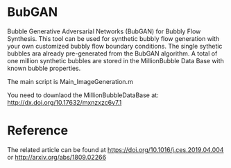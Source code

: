 # BubGAN
Bubble Generative Adversarial Networks (BubGAN) for Bubbly Flow Synthesis. This tool can be used for synthetic bubbly flow generation with your own customized bubbly flow boundary conditions. The single sythetic bubbles ara already pre-generated from the BubGAN algorithm.  A total of one million synthetic bubbles are stored in the MillionBubble Data Base with known bubble properties. 

The main script is Main_ImageGeneration.m  

You need to downlaod the MillionBubbleDataBase at:  http://dx.doi.org/10.17632/mxnzxzc6v7.1

# Reference
The related article can be found at https://doi.org/10.1016/j.ces.2019.04.004 or http://arxiv.org/abs/1809.02266

